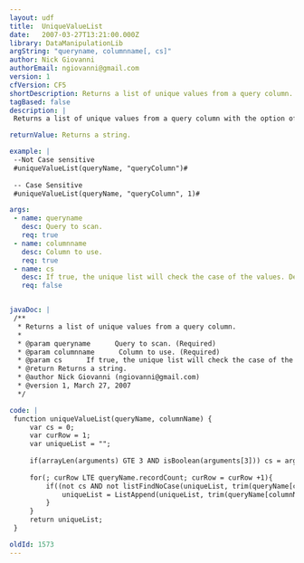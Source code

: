 ```yaml
---
layout: udf
title:  UniqueValueList
date:   2007-03-27T13:21:00.000Z
library: DataManipulationLib
argString: "queryname, columnname[, cs]"
author: Nick Giovanni
authorEmail: ngiovanni@gmail.com
version: 1
cfVersion: CF5
shortDescription: Returns a list of unique values from a query column.
tagBased: false
description: |
 Returns a list of unique values from a query column with the option of case sensitive or not.

returnValue: Returns a string.

example: |
 --Not Case sensitive
 #uniqueValueList(queryName, "queryColumn")#
 
 -- Case Sensitive
 #uniqueValueList(queryName, "queryColumn", 1)#

args:
 - name: queryname
   desc: Query to scan.
   req: true
 - name: columnname
   desc: Column to use.
   req: true
 - name: cs
   desc: If true, the unique list will check the case of the values. Defaults to false.
   req: false


javaDoc: |
 /**
  * Returns a list of unique values from a query column.
  * 
  * @param queryname      Query to scan. (Required)
  * @param columnname      Column to use. (Required)
  * @param cs      If true, the unique list will check the case of the values. Defaults to false. (Optional)
  * @return Returns a string. 
  * @author Nick Giovanni (ngiovanni@gmail.com) 
  * @version 1, March 27, 2007 
  */

code: |
 function uniqueValueList(queryName, columnName) {
     var cs = 0; 
     var curRow = 1;
     var uniqueList = "";  
     
     if(arrayLen(arguments) GTE 3 AND isBoolean(arguments[3])) cs = arguments[3]; 
     
     for(; curRow LTE queryName.recordCount; curRow = curRow +1){
         if((not cs AND not listFindNoCase(uniqueList, trim(queryName[columnName][curRow]))) OR (cs AND not listFind(uniqueList, trim(queryName[columnName][curRow])))){
             uniqueList = ListAppend(uniqueList, trim(queryName[columnName][curRow]));
         }
     }
     return uniqueList; 
 }

oldId: 1573
---
```


